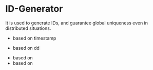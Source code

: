 # ID-Generator
It is used to generate IDs, and guarantee global uniqueness  even in distributed situations.
 + based on timestamp
 * based on dd
 - based on 
 - based on 
